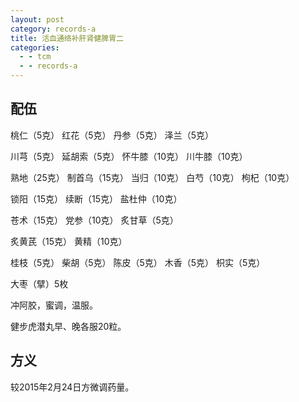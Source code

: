 ```yaml
---
layout: post
category: records-a
title: 活血通络补肝肾健脾胃二
categories:
  - - tcm
  - - records-a
---
```


## 配伍 ##

桃仁（5克） 红花（5克） 丹参（5克） 泽兰（5克）

川芎（5克） 延胡索（5克） 怀牛膝（10克） 川牛膝（10克）

熟地（25克） 制首乌（15克） 当归（10克） 白芍（10克） 枸杞（10克）

锁阳（15克） 续断（15克） 盐杜仲（10克）

苍术（15克） 党参（10克） 炙甘草（5克）

炙黄芪（15克） 黄精（10克）

桂枝（5克） 柴胡（5克） 陈皮（5克） 木香（5克）  枳实（5克）

大枣（擘）5枚

冲阿胶，蜜调，温服。

健步虎潜丸早、晚各服20粒。

## 方义 ##

较2015年2月24日方微调药量。
